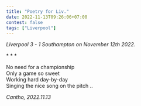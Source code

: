 ```yaml
---
title: "Poetry for Liv."
date: 2022-11-13T09:26:06+07:00
contest: false
tags: ["Liverpool"]
---
```

*Liverpool 3 - 1 Southampton on November 12th 2022.*  
  
\* \* \*
  
No need for a championship  
Only a game so sweet  
Working hard day-by-day  
Singing the nice song on the pitch ..  
  
*Cantho, 2022.11.13*